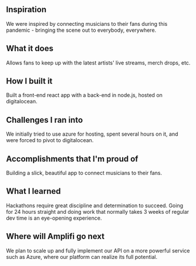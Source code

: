 ## Inspiration

We were inspired by connecting musicians to their fans during this pandemic - bringing the scene out to everybody, everywhere.

## What it does

Allows fans to keep up with the latest artists' live streams, merch drops, etc.

## How I built it

Built a front-end react app with a back-end in node.js, hosted on digitalocean.

## Challenges I ran into

We initially tried to use azure for hosting, spent several hours on it, and were forced to pivot to digitalocean.

## Accomplishments that I'm proud of

Building a slick, beautiful app to connect musicians to their fans.

## What I learned

Hackathons require great discipline and determination to succeed. Going for 24 hours straight and doing work that normally takes 3 weeks of regular dev time is an eye-opening experience.

## Where will Amplifi go next

We plan to scale up and fully implement our API on a more powerful service such as Azure, where our platform can realize its full potential.